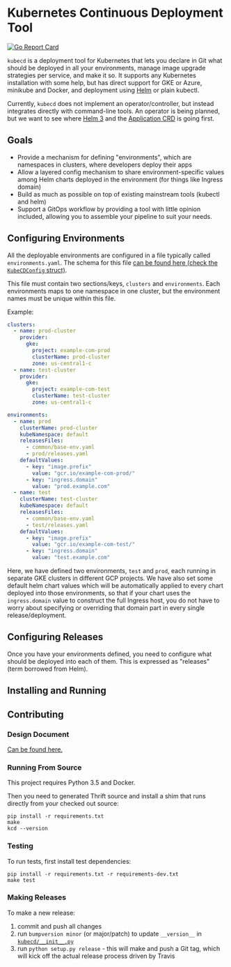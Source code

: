 # Kubernetes Continuous Deployment Tool

[![Go Report Card](https://goreportcard.com/badge/github.com/zedge/kubecd)](https://goreportcard.com/report/github.com/zedge/kubecd)

`kubecd` is a deployment tool for Kubernetes that lets you declare in Git what should be deployed in all your
environments, manage image upgrade strategies per service, and make it so. It supports any Kubernetes installation
with some help, but has direct support for GKE or Azure, minikube and Docker, and deployment using [Helm](https://helm.sh) or plain kubectl.

Currently, `kubecd` does not implement an operator/controller, but instead integrates directly with
command-line tools. An operator is being planned, but we want to see where
[Helm 3](https://github.com/helm/community/tree/master/helm-v3/) and the
[Application CRD](https://github.com/kubernetes-sigs/application) is going first.


## Goals

 * Provide a mechanism for defining "environments", which are namespaces in clusters,
   where developers deploy their apps
 * Allow a layered config mechanism to share environment-specific values among
   Helm charts deployed in the environment (for things like Ingress domain)
 * Build as much as possible on top of existing mainstream tools (kubectl and helm)
 * Support a GitOps workflow by providing a tool with little opinion included,
   allowing you to assemble your pipeline to suit your needs.


## Configuring Environments

All the deployable environments are configured in a file typically called
`environments.yaml`. The schema for this file
[can be found here (check the `KubeCDConfig` struct)](pkg/model/model.go).

This file must contain two sections/keys, `clusters` and `environments`. Each environments maps to one
namespace in one cluster, but the environment names must be unique within this file.

Example:

```yaml
clusters:
  - name: prod-cluster
    provider:
      gke:
        project: example-com-prod
        clusterName: prod-cluster
        zone: us-central1-c
  - name: test-cluster
    provider:
      gke:
        project: example-com-test
        clusterName: test-cluster
        zone: us-central1-c

environments:
  - name: prod
    clusterName: prod-cluster
    kubeNamespace: default
    releasesFiles:
      - common/base-env.yaml
      - prod/releases.yaml
    defaultValues:
      - key: "image.prefix"
        value: "gcr.io/example-com-prod/"
      - key: "ingress.domain"
        value: "prod.example.com"
  - name: test
    clusterName: test-cluster
    kubeNamespace: default
    releasesFiles:
      - common/base-env.yaml
      - test/releases.yaml
    defaultValues:
      - key: "image.prefix"
        value: "gcr.io/example-com-test/"
      - key: "ingress.domain"
        value: "test.example.com"
```

Here, we have defined two environments, `test` and `prod`, each running in separate GKE clusters in
different GCP projects. We have also set some default helm chart values which will be automatically applied
to every chart deployed into those environments, so that if your chart uses the `ingress.domain` value to
construct the full Ingress host, you do not have to worry about specifying or overriding that domain part
in every single release/deployment.

## Configuring Releases

Once you have your environments defined, you need to configure what should be deployed into each of them.
This is expressed as "releases" (term borrowed from Helm).

## Installing and Running


## Contributing

### Design Document

[Can be found here.](docs/design.md)

### Running From Source

This project requires Python 3.5 and Docker.

Then you need to generated Thrift source and install a shim that runs directly from your checked out source:

    pip install -r requirements.txt
    make
    kcd --version

### Testing

To run tests, first install test dependencies:

    pip install -r requirements.txt -r requirements-dev.txt
    make test

### Making Releases

To make a new release:

 1. commit and push all changes
 2. run `bumpversion minor` (or major/patch) to update `__version__` in [`kubecd/__init__.py`](kubecd/__init__.py)
 3. run `python setup.py release` - this will make and push a Git tag, which will kick off the actual
    release process driven by Travis
